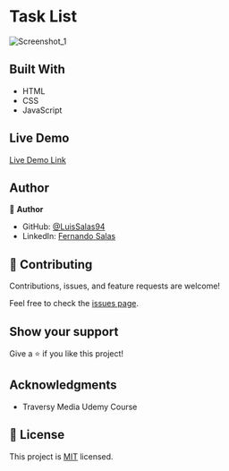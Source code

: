 
# Task List

![Screenshot_1](https://user-images.githubusercontent.com/57297709/147364254-46340891-1e59-4641-8828-a9d1437f58a1.jpg)


## Built With

- HTML
- CSS
- JavaScript


## Live Demo

[Live Demo Link](https://priceless-snyder-c9760e.netlify.app/)

## Author

👤 **Author**

- GitHub: [@LuisSalas94](https://github.com/LuisSalas94)
- LinkedIn: [Fernando Salas](https://www.linkedin.com/in/luisfernandosalasgave/)

## 🤝 Contributing

Contributions, issues, and feature requests are welcome!

Feel free to check the [issues page](../../issues/).

## Show your support

Give a ⭐️ if you like this project!

## Acknowledgments

- Traversy Media Udemy Course


## 📝 License

This project is [MIT](./MIT.md) licensed.
